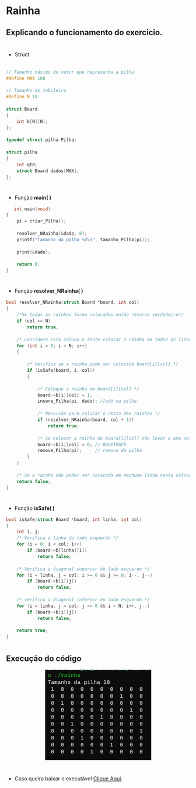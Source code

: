 # Rainha

## Explicando o funcionamento do exercicio.
#
- Struct

```c
   
// Tamanho máximo do vetor que representa a pilha
#define MAX 100

// Tamanho do tabuleiro
#define N 10

struct Board
{
    int b[N][N];
};

typedef struct pilha Pilha;

struct pilha
{
    int qtd;
    struct Board dados[MAX];
};

```
#
- Função **main( )**



```c
   int main(void)
{
    pi = criar_Pilha();

    resolver_NRainha(&dado, 0);
    printf("Tamanho da pilha %d\n", tamanho_Pilha(pi));

    print(&dado);

    return 0;
}
```
#
- Função **resolver_NRainha( )**

```c
bool resolver_NRainha(struct Board *board, int col)
{
    /*Se todas as rainhas forem colocadas então retorna verdadeiro*/
    if (col >= N)
        return true;

    /* Considere esta coluna e tente colocar a rainha em todas as linhas, uma por uma */
    for (int i = 0; i < N; i++)
    {

        /* Verifica se a rainha pode ser colocada board[i][col] */
        if (isSafe(board, i, col))
        {

            /* Coloque a rainha em board[i][col] */
            board->b[i][col] = 1;
            insere_Pilha(pi, dado); //add na pilha

            /* Recursão para colocar o resto das rainhas */
            if (resolver_NRainha(board, col + 1))
                return true;

            /* Se colocar a rainha no board[i][col] não levar a uma solução, remova a rainha de board[i][col] */
            board->b[i][col] = 0; // BACKTRACK
            remove_Pilha(pi);     // remove da pilha
        }
    }

    /* Se a rainha não poder ser colocada em nenhuma linha nesta coluna, retorne falso  */
    return false;
}
```
#
- Função **isSafe( )**

```c
bool isSafe(struct Board *board, int linha, int col)
{
    int i, j;
    /* Verifica a linha do lado esquerdo */
    for (i = 0; i < col; i++)
        if (board->b[linha][i])
            return false;

    /* Verifica a diagonal superior do lado esquerdo */
    for (i = linha, j = col; i >= 0 && j >= 0; i--, j--)
        if (board->b[i][j])
            return false;

    /* verifica a diagonal inferior do lado esquerdo */
    for (i = linha, j = col; j >= 0 && i < N; i++, j--)
        if (board->b[i][j])
            return false;

    return true;
}
```
#
##  Execução do código

<p align="center"><img src="rainha.jpg " /></p>

#
- Caso queira baixar o executável [Clique Aqui](https://github.com/Javiercuba/Estruturas_de_dados1/releases/download/1.0/rainha).
